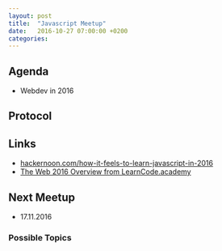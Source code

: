 ```yaml
---
layout: post
title:  "Javascript Meetup"
date:   2016-10-27 07:00:00 +0200
categories:
---
```


## Agenda

- Webdev in 2016

## Protocol

## Links

- [hackernoon.com/how-it-feels-to-learn-javascript-in-2016](https://hackernoon.com/how-it-feels-to-learn-javascript-in-2016-d3a717dd577f#.rnj26u9x5)
- [The Web 2016 Overview from LearnCode.academy](https://coggle.it/diagram/Vz9LvW8byvN0I38x)

## Next Meetup

- 17.11.2016

### Possible Topics
